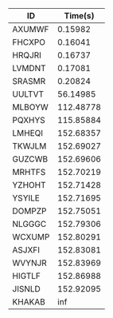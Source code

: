 |ID|Time(s)|
|-|-|
|AXUMWF|0.15982|
|FHCXPO|0.16041|
|HRQJRI|0.16737|
|LVMDNT|0.17081|
|SRASMR|0.20824|
|UULTVT|56.14985|
|MLBOYW|112.48778|
|PQXHYS|115.85884|
|LMHEQI|152.68357|
|TKWJLM|152.69027|
|GUZCWB|152.69606|
|MRHTFS|152.70219|
|YZHOHT|152.71428|
|YSYILE|152.71695|
|DOMPZP|152.75051|
|NLGGGC|152.79306|
|WCXUMP|152.80291|
|ASJXFI|152.83081|
|WVYNJR|152.83969|
|HIGTLF|152.86988|
|JISNLD|152.92095|
|KHAKAB|inf|
